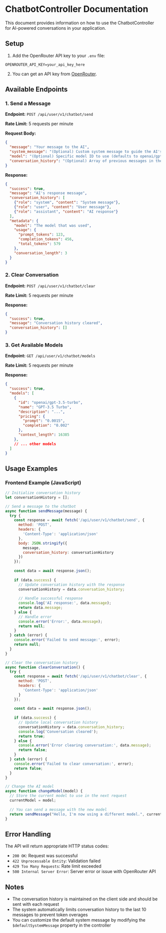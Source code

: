 # ChatbotController Documentation

This document provides information on how to use the ChatbotController for AI-powered conversations in your application.

## Setup

1. Add the OpenRouter API key to your `.env` file:
```
OPENROUTER_API_KEY=your_api_key_here
```

2. You can get an API key from [OpenRouter](https://openrouter.ai/).

## Available Endpoints

### 1. Send a Message

**Endpoint:** `POST /api/user/v1/chatbot/send`

**Rate Limit:** 5 requests per minute

**Request Body:**
```json
{
  "message": "Your message to the AI",
  "system_message": "(Optional) Custom system message to guide the AI's behavior",
  "model": "(Optional) Specific model ID to use (defaults to openai/gpt-3.5-turbo)",
  "conversation_history": "(Optional) Array of previous messages in the conversation"
}
```

**Response:**
```json
{
  "success": true,
  "message": "AI's response message",
  "conversation_history": [
    {"role": "system", "content": "System message"},
    {"role": "user", "content": "User message"},
    {"role": "assistant", "content": "AI response"}
  ],
  "metadata": {
    "model": "The model that was used",
    "usage": {
      "prompt_tokens": 123,
      "completion_tokens": 456,
      "total_tokens": 579
    },
    "conversation_length": 3
  }
}
```

### 2. Clear Conversation

**Endpoint:** `POST /api/user/v1/chatbot/clear`

**Rate Limit:** 5 requests per minute

**Response:**
```json
{
  "success": true,
  "message": "Conversation history cleared",
  "conversation_history": []
}
```

### 3. Get Available Models

**Endpoint:** `GET /api/user/v1/chatbot/models`

**Rate Limit:** 5 requests per minute

**Response:**
```json
{
  "success": true,
  "models": [
    {
      "id": "openai/gpt-3.5-turbo",
      "name": "GPT-3.5 Turbo",
      "description": "...",
      "pricing": {
        "prompt": "0.0015",
        "completion": "0.002"
      },
      "context_length": 16385
    },
    // ... other models
  ]
}
```

## Usage Examples

### Frontend Example (JavaScript)

```javascript
// Initialize conversation history
let conversationHistory = [];

// Send a message to the chatbot
async function sendMessage(message) {
  try {
    const response = await fetch('/api/user/v1/chatbot/send', {
      method: 'POST',
      headers: {
        'Content-Type': 'application/json'
      },
      body: JSON.stringify({ 
        message,
        conversation_history: conversationHistory
      })
    });
    
    const data = await response.json();
    
    if (data.success) {
      // Update conversation history with the response
      conversationHistory = data.conversation_history;
      
      // Handle successful response
      console.log('AI response:', data.message);
      return data.message;
    } else {
      // Handle error
      console.error('Error:', data.message);
      return null;
    }
  } catch (error) {
    console.error('Failed to send message:', error);
    return null;
  }
}

// Clear the conversation history
async function clearConversation() {
  try {
    const response = await fetch('/api/user/v1/chatbot/clear', {
      method: 'POST',
      headers: {
        'Content-Type': 'application/json'
      }
    });
    
    const data = await response.json();
    
    if (data.success) {
      // Update local conversation history
      conversationHistory = data.conversation_history;
      console.log('Conversation cleared');
      return true;
    } else {
      console.error('Error clearing conversation:', data.message);
      return false;
    }
  } catch (error) {
    console.error('Failed to clear conversation:', error);
    return false;
  }
}

// Change the AI model
async function changeModel(model) {
  // Store the current model to use in the next request
  currentModel = model;
  
  // You can send a message with the new model
  return sendMessage("Hello, I'm now using a different model.", currentModel);
}
```

## Error Handling

The API will return appropriate HTTP status codes:

- `200 OK`: Request was successful
- `422 Unprocessable Entity`: Validation failed
- `429 Too Many Requests`: Rate limit exceeded
- `500 Internal Server Error`: Server error or issue with OpenRouter API

## Notes

- The conversation history is maintained on the client side and should be sent with each request
- The system automatically limits conversation history to the last 10 messages to prevent token overages
- You can customize the default system message by modifying the `$defaultSystemMessage` property in the controller 